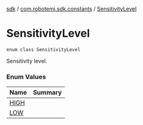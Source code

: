 [sdk](../../index.md) / [com.robotemi.sdk.constants](../index.md) / [SensitivityLevel](./index.md)

# SensitivityLevel

`enum class SensitivityLevel`

Sensitivity level.

### Enum Values

| Name | Summary |
|---|---|
| [HIGH](-h-i-g-h.md) |  |
| [LOW](-l-o-w.md) |  |
